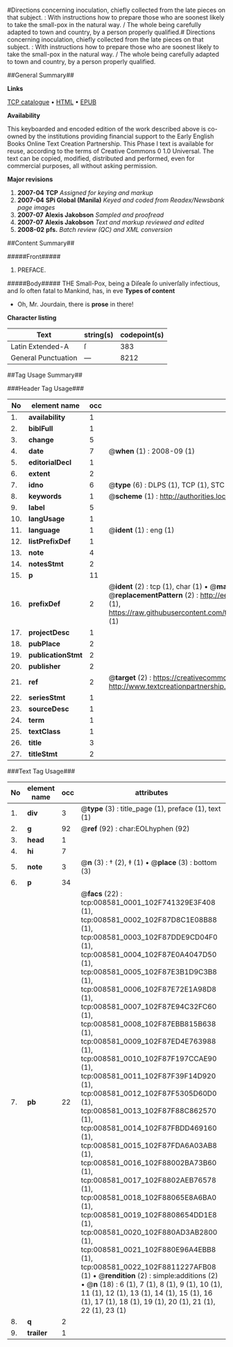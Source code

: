 #Directions concerning inoculation, chiefly collected from the late pieces on that subject. : With instructions how to prepare those who are soonest likely to take the small-pox in the natural way. / The whole being carefully adapted to town and country, by a person properly qualified.#
Directions concerning inoculation, chiefly collected from the late pieces on that subject. : With instructions how to prepare those who are soonest likely to take the small-pox in the natural way. / The whole being carefully adapted to town and country, by a person properly qualified.

##General Summary##

**Links**

[TCP catalogue](http://www.ota.ox.ac.uk/tcp/)  • 
[HTML](http://tei.it.ox.ac.uk/tcp/Texts-HTML/free/N06/N06762.html)  • 
[EPUB](http://tei.it.ox.ac.uk/tcp/Texts-EPUB/free/N06/N06762.epub)

**Availability**

This keyboarded and encoded edition of the
	       work described above is co-owned by the institutions
	       providing financial support to the Early English Books
	       Online Text Creation Partnership. This Phase I text is
	       available for reuse, according to the terms of Creative
	       Commons 0 1.0 Universal. The text can be copied,
	       modified, distributed and performed, even for
	       commercial purposes, all without asking permission.

**Major revisions**

1. __2007-04__ __TCP__ *Assigned for keying and markup*
1. __2007-04__ __SPi Global (Manila)__ *Keyed and coded from Readex/Newsbank page images*
1. __2007-07__ __Alexis Jakobson__ *Sampled and proofread*
1. __2007-07__ __Alexis Jakobson__ *Text and markup reviewed and edited*
1. __2008-02__ __pfs.__ *Batch review (QC) and XML conversion*

##Content Summary##

#####Front#####

1. PREFACE.

#####Body#####
THE Small-Pox, being a Diſeaſe ſo univerſally infectious, and ſo often fatal to Mankind, has, in eve
**Types of content**

  * Oh, Mr. Jourdain, there is **prose** in there!

**Character listing**


|Text|string(s)|codepoint(s)|
|---|---|---|
|Latin Extended-A|ſ|383|
|General Punctuation|—|8212|

##Tag Usage Summary##

###Header Tag Usage###

|No|element name|occ|attributes|
|---|---|---|---|
|1.|__availability__|1||
|2.|__biblFull__|1||
|3.|__change__|5||
|4.|__date__|7| @__when__ (1) : 2008-09 (1)|
|5.|__editorialDecl__|1||
|6.|__extent__|2||
|7.|__idno__|6| @__type__ (6) : DLPS (1), TCP (1), STC (1), NOTIS (1), IMAGE-SET (1), EVANS-CITATION (1)|
|8.|__keywords__|1| @__scheme__ (1) : http://authorities.loc.gov/ (1)|
|9.|__label__|5||
|10.|__langUsage__|1||
|11.|__language__|1| @__ident__ (1) : eng (1)|
|12.|__listPrefixDef__|1||
|13.|__note__|4||
|14.|__notesStmt__|2||
|15.|__p__|11||
|16.|__prefixDef__|2| @__ident__ (2) : tcp (1), char (1)  •  @__matchPattern__ (2) : ([0-9\-]+):([0-9IVX]+) (1), (.+) (1)  •  @__replacementPattern__ (2) : http://eebo.chadwyck.com/downloadtiff?vid=$1&page=$2 (1), https://raw.githubusercontent.com/textcreationpartnership/Texts/master/tcpchars.xml#$1 (1)|
|17.|__projectDesc__|1||
|18.|__pubPlace__|2||
|19.|__publicationStmt__|2||
|20.|__publisher__|2||
|21.|__ref__|2| @__target__ (2) : https://creativecommons.org/publicdomain/zero/1.0/ (1), http://www.textcreationpartnership.org/docs/. (1)|
|22.|__seriesStmt__|1||
|23.|__sourceDesc__|1||
|24.|__term__|1||
|25.|__textClass__|1||
|26.|__title__|3||
|27.|__titleStmt__|2||


###Text Tag Usage###

|No|element name|occ|attributes|
|---|---|---|---|
|1.|__div__|3| @__type__ (3) : title_page (1), preface (1), text (1)|
|2.|__g__|92| @__ref__ (92) : char:EOLhyphen (92)|
|3.|__head__|1||
|4.|__hi__|7||
|5.|__note__|3| @__n__ (3) : † (2), ‡ (1)  •  @__place__ (3) : bottom (3)|
|6.|__p__|34||
|7.|__pb__|22| @__facs__ (22) : tcp:008581_0001_102F741329E3F408 (1), tcp:008581_0002_102F87D8C1E08B88 (1), tcp:008581_0003_102F87DDE9CD04F0 (1), tcp:008581_0004_102F87E0A4047D50 (1), tcp:008581_0005_102F87E3B1D9C3B8 (1), tcp:008581_0006_102F87E72E1A98D8 (1), tcp:008581_0007_102F87E94C32FC60 (1), tcp:008581_0008_102F87EBB815B638 (1), tcp:008581_0009_102F87ED4E763988 (1), tcp:008581_0010_102F87F197CCAE90 (1), tcp:008581_0011_102F87F39F14D920 (1), tcp:008581_0012_102F87F5305D60D0 (1), tcp:008581_0013_102F87F88C862570 (1), tcp:008581_0014_102F87FBDD469160 (1), tcp:008581_0015_102F87FDA6A03AB8 (1), tcp:008581_0016_102F88002BA73B60 (1), tcp:008581_0017_102F8802AEB76578 (1), tcp:008581_0018_102F88065E8A6BA0 (1), tcp:008581_0019_102F8808654DD1E8 (1), tcp:008581_0020_102F880AD3AB2800 (1), tcp:008581_0021_102F880E96A4EBB8 (1), tcp:008581_0022_102F8811227AFB08 (1)  •  @__rendition__ (2) : simple:additions (2)  •  @__n__ (18) : 6 (1), 7 (1), 8 (1), 9 (1), 10 (1), 11 (1), 12 (1), 13 (1), 14 (1), 15 (1), 16 (1), 17 (1), 18 (1), 19 (1), 20 (1), 21 (1), 22 (1), 23 (1)|
|8.|__q__|2||
|9.|__trailer__|1||
